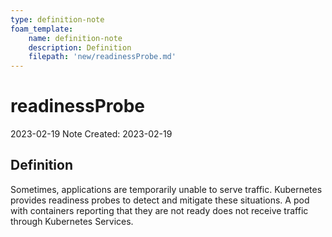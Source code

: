 ```yaml
---
type: definition-note
foam_template:
    name: definition-note
    description: Definition
    filepath: 'new/readinessProbe.md'
---
```

# readinessProbe
2023-02-19
Note Created: 2023-02-19

## Definition

Sometimes, applications are temporarily unable to serve traffic.
Kubernetes provides readiness probes to detect and mitigate these
situations. A pod with containers reporting that they are not ready does
not receive traffic through Kubernetes Services.